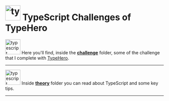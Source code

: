# <img width="48" height="48" src="https://img.icons8.com/color/48/typescript.png" alt="typescript"/> TypeScript Challenges of TypeHero

<img width="48" height="48" src="https://img.icons8.com/color/48/typescript.png" alt="typescript"/> Here you'll find, inside the [**challenge**](https://github.com/eugenia1984/typescript/tree/main/type-hero/challenges) folder, some of the challenge that I complete with [TypeHero](https://typehero.dev/).

---

<img width="48" height="48" src="https://img.icons8.com/color/48/typescript.png" alt="typescript"/> Inside [**theory**](https://github.com/eugenia1984/typescript/tree/main/type-hero/theory) folder you can read about TypeScript and some key tips.

---
